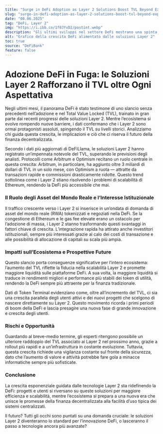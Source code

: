 ```yaml
---
title: "Surge in DeFi Adoption as Layer 2 Solutions Boost TVL Beyond Expectations"
slug: "surge-in-defi-adoption-as-layer-2-solutions-boost-tvl-beyond-expectations"
date: "08.06.2025"
tag: "DeFi, Layer 2"
img: "https://i.ibb.co/1f0JYvD2/postint.webp"
description: "Gli ultimi sviluppi nel settore DeFi mostrano una spinta significativa nell’adozione e nel TVL, grazie alle soluzioni Layer 2."
alt: "Grafico della crescita DeFi alimentato dalle soluzioni Layer 2"
toc: true
source: "DeFiBank"
feature: false
---
```


# Adozione DeFi in Fuga: le Soluzioni Layer 2 Rafforzano il TVL oltre Ogni Aspettativa

Negli ultimi mesi, il panorama DeFi è stato testimone di uno slancio senza precedenti nell’adozione e nel Total Value Locked (TVL), trainato in gran parte dai recenti progressi delle soluzioni Layer 2. Mentre l’ecosistema si evolve rompendo nuove barriere, i dati confermano che i Layer 2 sono ormai protagonisti assoluti, spingendo il TVL su livelli storici. Analizziamo chi guida questa crescita, le implicazioni e ciò che ci riserva il futuro della finanza decentralizzata.

Secondo i dati più aggiornati di DeFiLlama, le soluzioni Layer 2 hanno registrato un’impennata notevole del TVL, superando le previsioni degli analisti. Protocolli come Arbitrum e Optimism recitano un ruolo centrale in questa crescita: Arbitrum, in particolare, ha aggiunto oltre 3 miliardi di dollari di TVL in un solo mese, con Optimism a ruota — attratte da transazioni rapide e commissioni drasticamente ridotte. Questo trend sottolinea come i Layer 2 stiano risolvendo i problemi di scalabilità di Ethereum, rendendo la DeFi più accessibile che mai.

### Il Ruolo degli Asset del Mondo Reale e l’Interesse Istituzionale

Il traffico crescente verso i Layer 2 si inserisce in un’ondata di domanda di asset del mondo reale (RWA) tokenizzati e negoziati nella DeFi. Se la congestione di Ethereum e le gas fee elevate erano un ostacolo per l’adozione di massa, i Layer 2 stanno trasformando questi svantaggi in fattori chiave di crescita. L’integrazione rapida ha attirato anche investitori istituzionali, sempre più interessati grazie al calo dei costi di transazione e alle possibilità di allocazione di capitali su scala più ampia.

### Impatti sull’Ecosistema e Prospettive Future

Questo slancio porta conseguenze significative per l’intero ecosistema: l’aumento del TVL riflette la fiducia nella scalabilità Layer 2 e promette maggiore liquidità sulle piattaforme DeFi. A sua volta, la maggiore liquidità si traduce in rendimenti migliori e performance più stabili dei token di utilità, rendendo la DeFi sempre più attraente per la finanza tradizionale.

Dati di Token Terminal evidenziano come, oltre all’incremento del TVL, ci sia una crescita parallela degli utenti attivi e dei nuovi progetti che scelgono di nascere direttamente su Layer 2. Questo movimento ricorda i primi periodi di boom della DeFi e lascia presagire una nuova fase di grande innovazione e crescita degli utenti.

### Rischi e Opportunità

Guardando al breve-medio termine, gli esperti ritengono possibile un ulteriore raddoppio del TVL associato ai Layer 2 nel prossimo anno, grazie a rollout più rapidi e a un’infrastruttura in costante evoluzione. Tuttavia, questa crescita richiede una vigilanza costante sul fronte della sicurezza, dato che l’aumento di valore e attività potrebbe fare gola a minacce informatiche sempre più sofisticate.

### Conclusione

La crescita esponenziale guidata dalle tecnologie Layer 2 sta ridefinendo la DeFi: progetti e utenti si riversano su queste soluzioni per maggiore efficienza e scalabilità, mentre l’ecosistema si prepara a una nuova era che unisce le promesse della finanza decentralizzata alla facilità d’uso tipica dei sistemi centralizzati.

Il futuro? Tutti gli occhi sono puntati su una domanda cruciale: le soluzioni Layer 2 diventeranno lo standard per l’innovazione DeFi, o lasceranno il passo a tecnologie ancora più avanzate?
